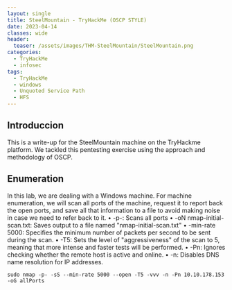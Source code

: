 ```yaml
---
layout: single
title: SteelMountain - TryHackMe (OSCP STYLE)
date: 2023-04-14
classes: wide
header:
  teaser: /assets/images/THM-SteelMountain/SteelMountain.png
categories:
  - TryHackMe
  - infosec
tags:
  - TryHackMe
  - windows
  - Unquoted Service Path
  - HFS
---
```


## Introduccion

This is a write-up for the SteelMountain machine on the TryHackme platform. We tackled this pentesting exercise using the approach and methodology of OSCP.

## Enumeration

In this lab, we are dealing with a Windows machine.
For machine enumeration, we will scan all ports of the machine, request it to report back the open ports, and save all that information to a file to avoid making noise in case we need to refer back to it.
•	-p-: Scans all ports
•	-oN nmap-initial-scan.txt: Saves output to a file named "nmap-initial-scan.txt"
•	-min-rate 5000: Specifies the minimum number of packets per second to be sent during the scan.
•	-T5: Sets the level of "aggressiveness" of the scan to 5, meaning that more intense and faster tests will be performed.
•	-Pn: Ignores checking whether the remote host is active and online.
•	-n: Disables DNS name resolution for IP addresses.

```
sudo nmap -p- -sS --min-rate 5000 --open -T5 -vvv -n -Pn 10.10.178.153 -oG allPorts
```
